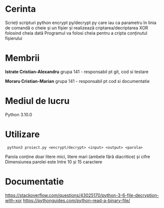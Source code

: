 # Cerinta
Scrieți scripturi python encrypt py/decrypt py care iau ca parametru în linia de comandă o cheie și un
fișier și realizează criptarea/decriptarea XOR folosind cheia dată Programul va folosi cheia pentru a
cripta conținutul fișierului

# Membrii

**Istrate Cristian-Alexandru**  grupa 141   - responsabil pt git, cod si testare

**Moraru Cristian-Marian**      grupa 141   - responsabil pt cod si documentatie


# Mediul de lucru
Python 3.10.0

# Utilizare
```
 python3 proiect.py <encrypt/decrypt> <input> <output> <parola>
```

Parola conține doar litere mici, litere mari (ambele fără diacritice) și cifre Dimensiunea parolei este
între 10 și 15 caractere

# Documentatie
https://stackoverflow.com/questions/43025170/python-3-6-file-decryption-with-xor
https://pythonguides.com/python-read-a-binary-file/
